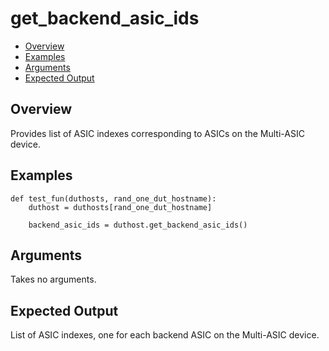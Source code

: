 # get_backend_asic_ids

- [Overview](#overview)
- [Examples](#examples)
- [Arguments](#arguments)
- [Expected Output](#expected-output)

## Overview
Provides list of ASIC indexes corresponding to ASICs on the Multi-ASIC device.

## Examples
```
def test_fun(duthosts, rand_one_dut_hostname):
    duthost = duthosts[rand_one_dut_hostname]

    backend_asic_ids = duthost.get_backend_asic_ids()
```

## Arguments
Takes no arguments.

## Expected Output
List of ASIC indexes, one for each backend ASIC on the Multi-ASIC device.
